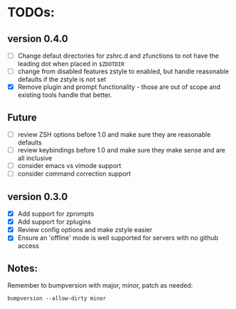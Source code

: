 # TODOs:

## version 0.4.0

- [ ] Change defaut directories for zshrc.d and zfunctions to not have the
      leading dot when placed in `$ZDOTDIR`
- [ ] change from disabled features zstyle to enabled, but handle reasonable
      defaults if the zstyle is not set
- [x] Remove plugin and prompt functionality - those are out of scope and
      existing tools handle that better.

## Future

- [ ] review ZSH options before 1.0 and make sure they are reasonable defaults
- [ ] review keybindings before 1.0 and make sure they make sense and are all inclusive
- [ ] consider emacs vs vimode support
- [ ] consider command correction support

## version 0.3.0

- [x] Add support for zprompts
- [x] Add support for zplugins
- [x] Review config options and make zstyle easier
- [x] Ensure an 'offline' mode is well supported for servers with no github access

## Notes:

Remember to bumpversion with major, minor, patch as needed:

```shell
bumpversion --allow-dirty minor
```
